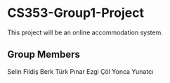 # CS353-Group1-Project
This project will be an online accommodation system. 

## Group Members
Selin Fildiş
Berk Türk
Pınar Ezgi Çöl
Yonca Yunatcı
